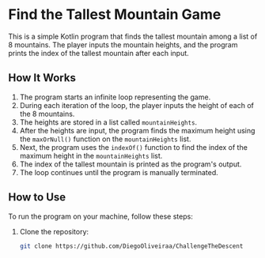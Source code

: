 # Find the Tallest Mountain Game

This is a simple Kotlin program that finds the tallest mountain among a list of 8 mountains. The player inputs the mountain heights, and the program prints the index of the tallest mountain after each input.

## How It Works

1. The program starts an infinite loop representing the game.
2. During each iteration of the loop, the player inputs the height of each of the 8 mountains.
3. The heights are stored in a list called `mountainHeights`.
4. After the heights are input, the program finds the maximum height using the `maxOrNull()` function on the `mountainHeights` list.
5. Next, the program uses the `indexOf()` function to find the index of the maximum height in the `mountainHeights` list.
6. The index of the tallest mountain is printed as the program's output.
7. The loop continues until the program is manually terminated.

## How to Use

To run the program on your machine, follow these steps:

1. Clone the repository:

   ```bash
   git clone https://github.com/DiegoOliveiraa/ChallengeTheDescent
